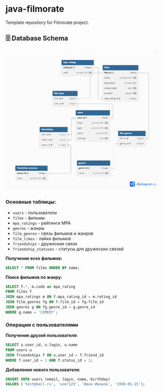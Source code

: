 # java-filmorate
Template repository for Filmorate project.

## 🗄️ Database Schema

![Database Schema](database_schema.png)

### Основные таблицы:
- `users` - пользователи
- `films` - фильмы
- `mpa_ratings` - рейтинги MPA
- `genres` - жанры
- `film_genres` - связь фильмов и жанров
- `film_likes` - лайки фильмов
- `friendships` - дружеские связи
- `friendship_statuses` - статусы для дружеских связей

**Получение всех фильмов:**
```sql
SELECT * FROM films ORDER BY name;
```

**Поиск фильмов по жанру:**
```sql
SELECT f.*, m.code as mpa_rating
FROM films f
JOIN mpa_ratings m ON f.mpa_rating_id = m.rating_id
JOIN film_genres fg ON f.film_id = fg.film_id
JOIN genres g ON fg.genre_id = g.genre_id
WHERE g.name = 'COMEDY';
```

### Операции с пользователями

**Получение друзей пользователя:**
```sql
SELECT u.user_id, u.login, u.name 
FROM users u
JOIN friendships f ON u.user_id = f.friend_id
WHERE f.user_id = 1 AND f.status_id = 2;
```

**Добавление нового пользователя:**
```sql
INSERT INTO users (email, login, name, birthday)
VALUES ('test@mail.ru', 'user123', 'Иван Иванов', '1990-05-15');
```